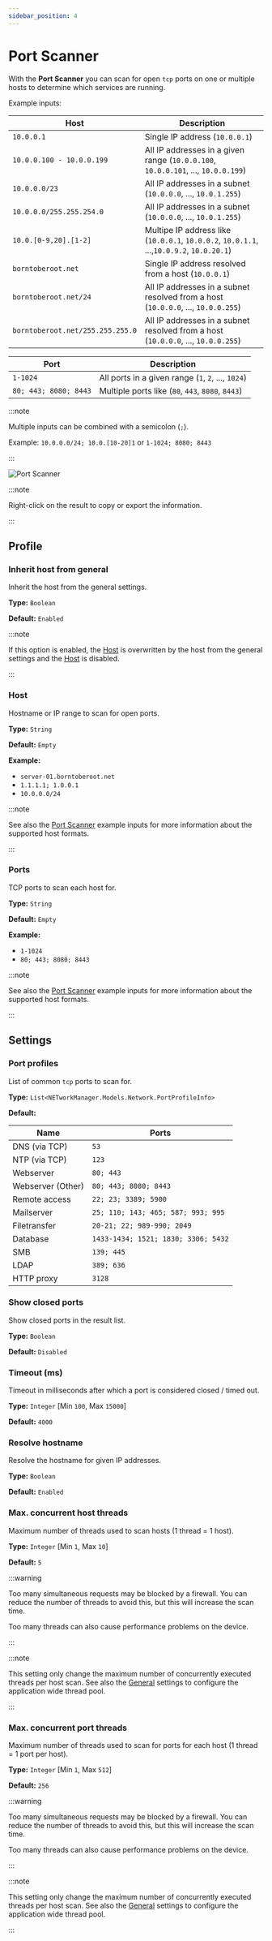 ```yaml
---
sidebar_position: 4
---
```


# Port Scanner

With the **Port Scanner** you can scan for open `tcp` ports on one or multiple hosts to determine which services are running.

Example inputs:

| Host                             | Description                                                                               |
| -------------------------------- | ----------------------------------------------------------------------------------------- |
| `10.0.0.1`                       | Single IP address (`10.0.0.1`)                                                            |
| `10.0.0.100 - 10.0.0.199`        | All IP addresses in a given range (`10.0.0.100`, `10.0.0.101`, ..., `10.0.0.199`)         |
| `10.0.0.0/23`                    | All IP addresses in a subnet (`10.0.0.0`, ..., `10.0.1.255`)                              |
| `10.0.0.0/255.255.254.0`         | All IP addresses in a subnet (`10.0.0.0`, ..., `10.0.1.255`)                              |
| `10.0.[0-9,20].[1-2]`            | Multipe IP address like (`10.0.0.1`, `10.0.0.2`, `10.0.1.1`, ...,`10.0.9.2`, `10.0.20.1`) |
| `borntoberoot.net`               | Single IP address resolved from a host (`10.0.0.1`)                                       |
| `borntoberoot.net/24`            | All IP addresses in a subnet resolved from a host (`10.0.0.0`, ..., `10.0.0.255`)         |
| `borntoberoot.net/255.255.255.0` | All IP addresses in a subnet resolved from a host (`10.0.0.0`, ..., `10.0.0.255`)         |

| Port                  | Description                                        |
| --------------------- | -------------------------------------------------- |
| `1-1024`              | All ports in a given range (`1`, `2`, ..., `1024`) |
| `80; 443; 8080; 8443` | Multiple ports like (`80`, `443`, `8080`, `8443`)  |

:::note

Multiple inputs can be combined with a semicolon (`;`).

Example: `10.0.0.0/24; 10.0.[10-20]1` or `1-1024; 8080; 8443`

:::

![Port Scanner](./img/port-scanner.png)

:::note

Right-click on the result to copy or export the information.

:::

## Profile

### Inherit host from general

Inherit the host from the general settings.

**Type:** `Boolean`

**Default:** `Enabled`

:::note

If this option is enabled, the [Host](#host) is overwritten by the host from the general settings and the [Host](#host) is disabled.

:::

### Host

Hostname or IP range to scan for open ports.

**Type:** `String`

**Default:** `Empty`

**Example:**

- `server-01.borntoberoot.net`
- `1.1.1.1; 1.0.0.1`
- `10.0.0.0/24`

:::note

See also the [Port Scanner](/NETworkManager/Documentation/Application/PortScanner) example inputs for more information about the supported host formats.

:::

### Ports

TCP ports to scan each host for.

**Type:** `String`

**Default:** `Empty`

**Example:**

- `1-1024`
- `80; 443; 8080; 8443`

:::note

See also the [Port Scanner](/NETworkManager/Documentation/Application/PortScanner) example inputs for more information about the supported host formats.

:::

## Settings

### Port profiles

List of common `tcp` ports to scan for.

**Type:** `List<NETworkManager.Models.Network.PortProfileInfo>`

**Default:**

| Name              | Ports                               |
| ----------------- | ----------------------------------- |
| DNS (via TCP)     | `53`                                |
| NTP (via TCP)     | `123`                               |
| Webserver         | `80; 443`                           |
| Webserver (Other) | `80; 443; 8080; 8443`               |
| Remote access     | `22; 23; 3389; 5900`                |
| Mailserver        | `25; 110; 143; 465; 587; 993; 995`  |
| Filetransfer      | `20-21; 22; 989-990; 2049`          |
| Database          | `1433-1434; 1521; 1830; 3306; 5432` |
| SMB               | `139; 445`                          |
| LDAP              | `389; 636`                          |
| HTTP proxy        | `3128`                              |

### Show closed ports

Show closed ports in the result list.

**Type:** `Boolean`

**Default:** `Disabled`

### Timeout (ms)

Timeout in milliseconds after which a port is considered closed / timed out.

**Type:** `Integer` [Min `100`, Max `15000`]

**Default:** `4000`

### Resolve hostname

Resolve the hostname for given IP addresses.

**Type:** `Boolean`

**Default:** `Enabled`

### Max. concurrent host threads

Maximum number of threads used to scan hosts (1 thread = 1 host).

**Type:** `Integer` [Min `1`, Max `10`]

**Default:** `5`

:::warning

Too many simultaneous requests may be blocked by a firewall. You can reduce the number of threads to avoid this, but this will increase the scan time.

Too many threads can also cause performance problems on the device.

:::

:::note

This setting only change the maximum number of concurrently executed threads per host scan. See also the [General](/NETworkManager/Documentation/Settings/General) settings to configure the application wide thread pool.

:::

### Max. concurrent port threads

Maximum number of threads used to scan for ports for each host (1 thread = 1 port per host).

**Type:** `Integer` [Min `1`, Max `512`]

**Default:** `256`

:::warning

Too many simultaneous requests may be blocked by a firewall. You can reduce the number of threads to avoid this, but this will increase the scan time.

Too many threads can also cause performance problems on the device.

:::

:::note

This setting only change the maximum number of concurrently executed threads per host scan. See also the [General](/NETworkManager/Documentation/Settings/General) settings to configure the application wide thread pool.

:::

